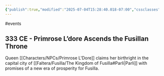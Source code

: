 ```yaml
---
{"publish":true,"modified":"2025-07-04T15:28:40.018-07:00","cssclasses":""}
---
```




#events

## 333 CE - Primrose L’dore Ascends the Fusillan Throne

Queen [[Characters/NPCs/Primrose L'Dore]] claims her birthright in the capital city of [[Faltera/Fusilla/The Kingdom of Fusilla#Parli\|Parli]] with promises of a new era of prosperity for Fusilla.
